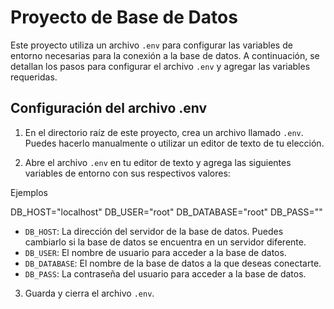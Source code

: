 # Proyecto de Base de Datos

Este proyecto utiliza un archivo `.env` para configurar las variables de entorno necesarias para la conexión a la base de datos. A continuación, se detallan los pasos para configurar el archivo `.env` y agregar las variables requeridas.

## Configuración del archivo .env

1. En el directorio raíz de este proyecto, crea un archivo llamado `.env`. Puedes hacerlo manualmente o utilizar un editor de texto de tu elección.

2. Abre el archivo `.env` en tu editor de texto y agrega las siguientes variables de entorno con sus respectivos valores:

Ejemplos

DB_HOST="localhost"
DB_USER="root"
DB_DATABASE="root"
DB_PASS=""

- `DB_HOST`: La dirección del servidor de la base de datos. Puedes cambiarlo si la base de datos se encuentra en un servidor diferente.
- `DB_USER`: El nombre de usuario para acceder a la base de datos.
- `DB_DATABASE`: El nombre de la base de datos a la que deseas conectarte.
- `DB_PASS`: La contraseña del usuario para acceder a la base de datos.

3. Guarda y cierra el archivo `.env`.
